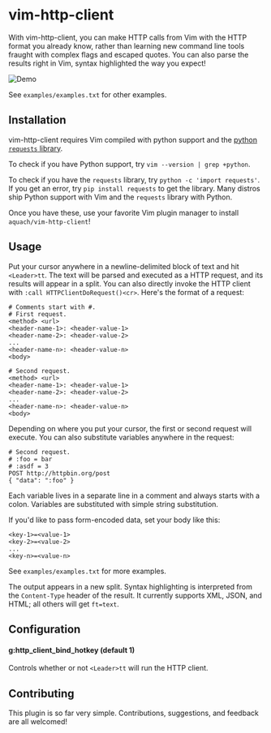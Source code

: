 # vim-http-client

With vim-http-client, you can make HTTP calls from Vim with the HTTP format you already know, rather than learning new command line tools fraught with complex flags and escaped quotes. You can also parse the results right in Vim, syntax highlighted the way you expect!

![Demo](https://raw.githubusercontent.com/aquach/vim-http-client/master/examples/demo.gif)

See `examples/examples.txt` for other examples.

## Installation

vim-http-client requires Vim compiled with python support and the [python `requests` library](http://docs.python-requests.org/en/latest/).

To check if you have Python support, try `vim --version | grep +python`.

To check if you have the `requests` library, try `python -c 'import requests'`. If you get an error, try `pip install requests` to get the library. Many distros ship Python support with Vim and the `requests` library with Python.

Once you have these, use your favorite Vim plugin manager to install `aquach/vim-http-client`!

## Usage

Put your cursor anywhere in a newline-delimited block of text and hit `<Leader>tt`. The text will be parsed and executed as a HTTP request, and its results will appear in a split. You can also directly invoke the HTTP client with `:call HTTPClientDoRequest()<cr>`. Here's the format of a request:

```
# Comments start with #.
# First request.
<method> <url>
<header-name-1>: <header-value-1>
<header-name-2>: <header-value-2>
...
<header-name-n>: <header-value-n>
<body>

# Second request.
<method> <url>
<header-name-1>: <header-value-1>
<header-name-2>: <header-value-2>
...
<header-name-n>: <header-value-n>
<body>
```

Depending on where you put your cursor, the first or second request will execute. You can also substitute variables anywhere in the request:

```
# Second request.
# :foo = bar
# :asdf = 3
POST http://httpbin.org/post
{ "data": ":foo" }
```

Each variable lives in a separate line in a comment and always starts with a colon. Variables are substituted with simple string substitution.

If you'd like to pass form-encoded data, set your body like this:

```
<key-1>=<value-1>
<key-2>=<value-2>
...
<key-n>=<value-n>
```

See `examples/examples.txt` for more examples.

The output appears in a new split. Syntax highlighting is interpreted from the `Content-Type` header of the result. It currently supports XML, JSON, and HTML; all others will get `ft=text`.

## Configuration

#### g:http_client_bind_hotkey (default 1)

Controls whether or not `<Leader>tt` will run the HTTP client.

## Contributing

This plugin is so far very simple. Contributions, suggestions, and feedback are all welcomed!
